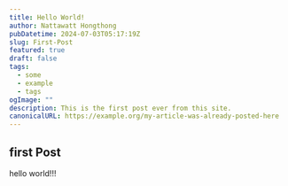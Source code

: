 ```yaml
---
title: Hello World!
author: Nattawatt Hongthong
pubDatetime: 2024-07-03T05:17:19Z
slug: First-Post
featured: true
draft: false
tags:
  - some
  - example
  - tags
ogImage: ""
description: This is the first post ever from this site.
canonicalURL: https://example.org/my-article-was-already-posted-here
---
```

## first Post 
hello world!!!
